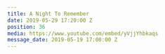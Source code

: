 ```yaml
---
title: A Night To Remember
date: 2019-05-29 17:20:00 Z
position: 36
media: https://www.youtube.com/embed/yVjjYhbkaqs
message_date: 2019-05-19 17:00:00 Z
---
```


